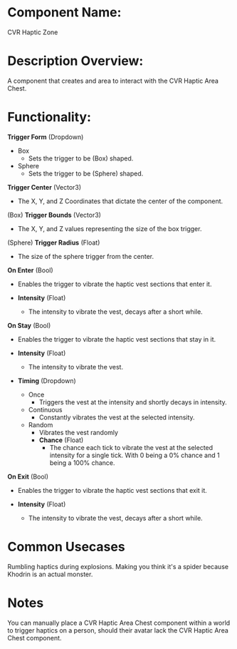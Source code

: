 
# Component Name:

CVR Haptic Zone

# Description Overview:

A component that creates and area to interact with the CVR Haptic Area Chest.

# Functionality:

**Trigger Form** (Dropdown)

- Box
	- Sets the trigger to be (Box) shaped.
- Sphere
	- Sets the trigger to be (Sphere) shaped.

**Trigger Center** (Vector3)

- The X, Y, and Z Coordinates that dictate the center of the component.

(Box) **Trigger Bounds** (Vector3)

- The X, Y, and Z values representing the size of the box trigger.

(Sphere) **Trigger Radius** (Float)

- The size of the sphere trigger from the center.

**On Enter** (Bool)

- Enables the trigger to vibrate the haptic vest sections that enter it.

- **Intensity** (Float)
	-  The intensity to vibrate the vest, decays after a short while.

**On Stay** (Bool)

- Enables the trigger to vibrate the haptic vest sections that stay in it.

- **Intensity** (Float)
	- The intensity to vibrate the vest.
- **Timing** (Dropdown)
	- Once
		- Triggers the vest at the intensity and shortly decays in intensity.
	- Continuous
		- Constantly vibrates the vest at the selected intensity.
	- Random
		- Vibrates the vest randomly
		- **Chance** (Float)
			- The chance each tick to vibrate the vest at the selected intensity for a single tick. With 0 being a 0% chance and 1 being a 100% chance.

**On Exit** (Bool)

- Enables the trigger to vibrate the haptic vest sections that exit it.

- **Intensity** (Float)
	- The intensity to vibrate the vest, decays after a short while.



# Common Usecases

Rumbling haptics during explosions. Making you think it's a spider because Khodrin is an actual monster.

# Notes

You can manually place a CVR Haptic Area Chest component within a world to trigger haptics on a person, should their avatar lack the CVR Haptic Area Chest component.